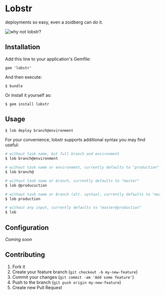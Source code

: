 # Lobstr

deployments so easy, even a zoidberg can do it.

![why not lobstr?](http://f.cl.ly/items/0S392f3e3f00373A2l3Y/why-not-lobstr.jpg)

## Installation

Add this line to your application's Gemfile:

    gem 'lobstr'

And then execute:

    $ bundle

Or install it yourself as:

    $ gem install lobstr

## Usage
   
````bash
$ lob deploy branch@environment
````

For your convenience, lobstr supports additional syntax you may find
useful:

````bash
# without task name, but full branch and environment
$ lob branch@environment

# without task name or environment, currently defaults to "production"
$ lob branch@

# without task name or branch, currently defaults to "master"
$ lob @producuction

# without task name or branch (alt. syntax), currently defaults to "master"
$ lob production

# without any input, currently defaults to "master@production"
$ lob
````

## Configuration

*Coming soon*

## Contributing

1. Fork it
2. Create your feature branch (`git checkout -b my-new-feature`)
3. Commit your changes (`git commit -am 'Add some feature'`)
4. Push to the branch (`git push origin my-new-feature`)
5. Create new Pull Request
